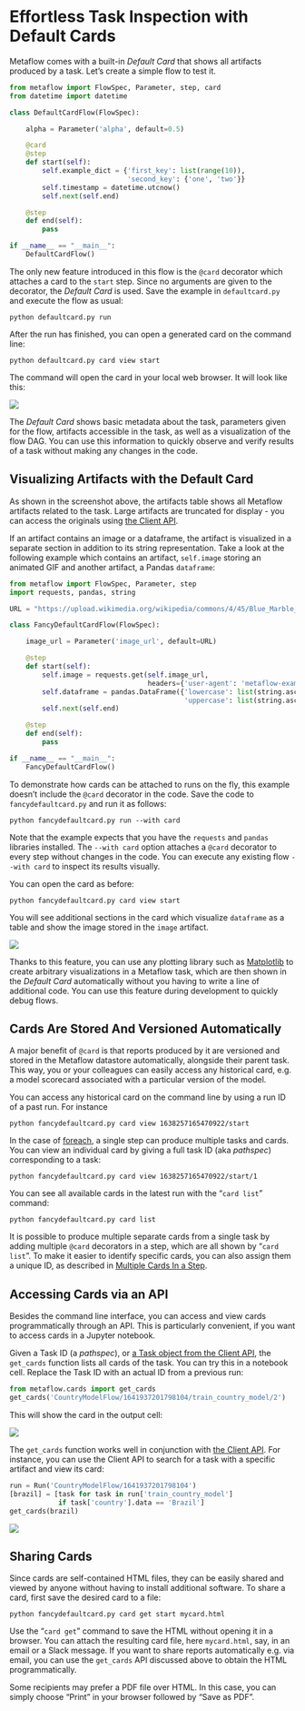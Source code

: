 # Effortless Task Inspection with Default Cards

Metaflow comes with a built-in _Default Card_ that shows all artifacts produced by a task. Let’s create a simple flow to test it.

```python
from metaflow import FlowSpec, Parameter, step, card
from datetime import datetime

class DefaultCardFlow(FlowSpec):

    alpha = Parameter('alpha', default=0.5)

    @card
    @step
    def start(self):
        self.example_dict = {'first_key': list(range(10)),
                             'second_key': {'one', 'two'}}
        self.timestamp = datetime.utcnow()
        self.next(self.end)

    @step
    def end(self):
        pass

if __name__ == "__main__":
    DefaultCardFlow()
```

The only new feature introduced in this flow is the `@card` decorator which attaches a card to the `start` step. Since no arguments are given to the decorator, the _Default Card_ is used. Save the example in `defaultcard.py` and execute the flow as usual:

`python defaultcard.py run`

After the run has finished, you can open a generated card on the command line:

`python defaultcard.py card view start`

The command will open the card in your local web browser. It will look like this:

![](/assets/card-docs-defaultcard.png)

The _Default Card_ shows basic metadata about the task, parameters given for the flow, artifacts accessible in the task, as well as a visualization of the flow DAG. You can use this information to quickly observe and verify results of a task without making any changes in the code.

## **Visualizing Artifacts with the Default Card**

As shown in the screenshot above, the artifacts table shows all Metaflow artifacts related to the task. Large artifacts are truncated for display - you can access the originals using [the Client API](../client).

If an artifact contains an image or a dataframe, the artifact is visualized in a separate section in addition to its string representation. Take a look at the following example which contains an artifact, `self.image` storing an animated GIF and another artifact, a Pandas `dataframe`:

```python
from metaflow import FlowSpec, Parameter, step
import requests, pandas, string

URL = "https://upload.wikimedia.org/wikipedia/commons/4/45/Blue_Marble_rotating.gif"

class FancyDefaultCardFlow(FlowSpec):

    image_url = Parameter('image_url', default=URL)

    @step
    def start(self):
        self.image = requests.get(self.image_url,
                                  headers={'user-agent': 'metaflow-example'}).content
        self.dataframe = pandas.DataFrame({'lowercase': list(string.ascii_lowercase),
                                           'uppercase': list(string.ascii_uppercase)})
        self.next(self.end)

    @step
    def end(self):
        pass

if __name__ == "__main__":
    FancyDefaultCardFlow()
```

To demonstrate how cards can be attached to runs on the fly, this example doesn’t include the `@card` decorator in the code. Save the code to `fancydefaultcard.py` and run it as follows:

`python fancydefaultcard.py run --with card`

Note that the example expects that you have the `requests` and `pandas` libraries installed. The `--with card` option attaches a `@card` decorator to every step without changes in the code. You can execute any existing flow `--with card` to inspect its results visually.

You can open the card as before:

`python fancydefaultcard.py card view start`

You will see additional sections in the card which visualize `dataframe` as a table and show the image stored in the `image` artifact.

![](/assets/card-docs-fancydefaultcard.png)

Thanks to this feature, you can use any plotting library such as [Matplotlib](https://matplotlib.org) to create arbitrary visualizations in a Metaflow task, which are then shown in the _Default Card_ automatically without you having to write a line of additional code. You can use this feature during development to quickly debug flows.

## Cards Are Stored And Versioned Automatically

A major benefit of `@card` is that reports produced by it are versioned and stored in the Metaflow datastore automatically, alongside their parent task. This way, you or your colleagues can easily access any historical card, e.g. a model scorecard associated with a particular version of the model.

You can access any historical card on the command line by using a run ID of a past run. For instance

`python fancydefaultcard.py card view 1638257165470922/start`

In the case of [foreach](../basics#foreach), a single step can produce multiple tasks and cards. You can view an individual card by giving a full task ID (aka _pathspec_) corresponding to a task:

`python fancydefaultcard.py card view 1638257165470922/start/1`

You can see all available cards in the latest run with the “`card list`” command:

`python fancydefaultcard.py card list`

It is possible to produce multiple separate cards from a single task by adding multiple `@card` decorators in a step, which are all shown by “`card list`”. To make it easier to identify specific cards, you can also assign them a unique ID, as described in [Multiple Cards In a Step](easy-custom-reports-with-card-components#multiple-cards-in-a-step).

## Accessing Cards via an API

Besides the command line interface, you can access and view cards programmatically through an API. This is particularly convenient, if you want to access cards in a Jupyter notebook.

Given a Task ID (a _pathspec_), or [a Task object from the Client API](../client), the `get_cards` function lists all cards of the task. You can try this in a notebook cell. Replace the Task ID with an actual ID from a previous run:

```python
from metaflow.cards import get_cards
get_cards('CountryModelFlow/1641937201798104/train_country_model/2')
```

This will show the card in the output cell:

![](/assets/card-docs-notebook.png)

The `get_cards` function works well in conjunction with [the Client API](../client). For instance, you can use the Client API to search for a task with a specific artifact and view its card:

```python
run = Run('CountryModelFlow/1641937201798104')
[brazil] = [task for task in run['train_country_model']
            if task['country'].data == 'Brazil']
get_cards(brazil)
```

![](/assets/card-docs-clientapi.png)

## Sharing Cards

Since cards are self-contained HTML files, they can be easily shared and viewed by anyone without having to install additional software. To share a card, first save the desired card to a file:

`python fancydefaultcard.py card get start mycard.html`

Use the “`card get`” command to save the HTML without opening it in a browser. You can attach the resulting card file, here `mycard.html`, say, in an email or a Slack message. If you want to share reports automatically e.g. via email, you can use the `get_cards` API discussed above to obtain the HTML programmatically.

Some recipients may prefer a PDF file over HTML. In this case, you can simply choose “Print” in your browser followed by “Save as PDF”.
